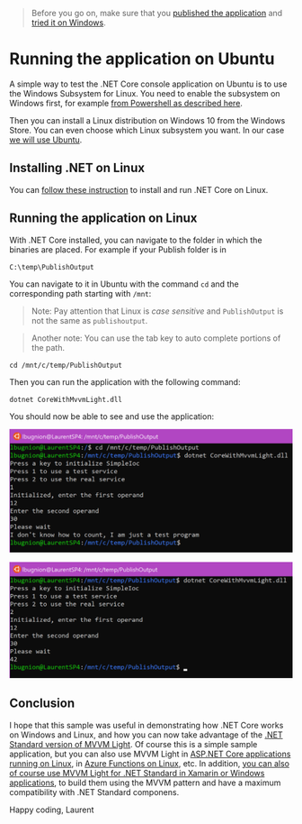 > Before you go on, make sure that you [published the application](./Publish.md) and [tried it on Windows](./RunningWindows.md).

# Running the application on Ubuntu

A simple way to test the .NET Core console application on Ubuntu is to use the Windows Subsystem for Linux. You need to enable the subsystem on Windows first, for example [from Powershell as described here](http://gslb.ch/a148a).

Then you can install a Linux distribution on Windows 10 from the Windows Store. You can even choose which Linux subsystem you want. In our case [we will use Ubuntu](http://gslb.ch/a149a).

## Installing .NET on Linux

You can [follow these instruction](http://gslb.ch/a150a) to install and run .NET Core on Linux.

## Running the application on Linux

With .NET Core installed, you can navigate to the folder in which the binaries are placed. For example if your Publish folder is in

```
C:\temp\PublishOutput
```

You can navigate to it in Ubuntu with the command ```cd``` and the corresponding path starting with ```/mnt```:

> Note: Pay attention that Linux is *case sensitive* and ```PublishOutput``` is not the same as ```publishoutput```. 

> Another note: You can use the tab key to auto complete portions of the path.

```
cd /mnt/c/temp/PublishOutput
```

Then you can run the application with the following command:

```
dotnet CoreWithMvvmLight.dll
```

You should now be able to see and use the application:

![Running the test service](./Img/2018-04-04_11-01-07.png)

![Running the real service](./Img/2018-04-04_10-52-27.png)

## Conclusion

I hope that this sample was useful in demonstrating how .NET Core works on Windows and Linux, and how you can now take advantage of the [.NET Standard version of MVVM Light](http://www.mvvmlight.net/std10). Of course this is a simple sample application, but you can also use MVVM Light in [ASP.NET Core applications running on Linux](http://gslb.ch/a141a), in [Azure Functions on Linux](http://gslb.ch/a10a), etc. In addition, [you can also of course use MVVM Light for .NET Standard in Xamarin or Windows applications](http://gslb.ch/b154a), to build them using the MVVM pattern and have a maximum compatibility with .NET Standard componens.

Happy coding,
Laurent 